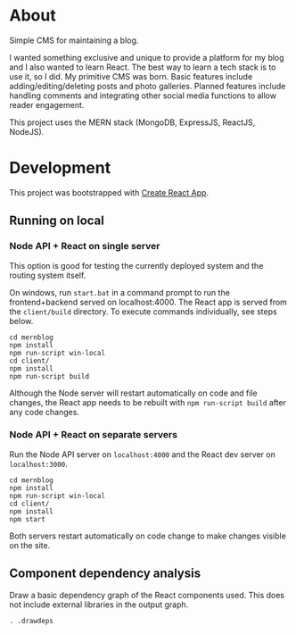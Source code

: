 # About

Simple CMS for maintaining a blog.

I wanted something exclusive and unique to provide a platform for my blog and I also wanted to learn React.
The best way to learn a tech stack is to use it, so I did. My primitive CMS was born.
Basic features include adding/editing/deleting posts and photo galleries. 
Planned features include handling comments and integrating other social media functions to allow reader engagement.

This project uses the MERN stack (MongoDB, ExpressJS, ReactJS, NodeJS).

# Development

This project was bootstrapped with [Create React App](https://github.com/facebook/create-react-app).

## Running on local

### Node API + React on single server
This option is good for testing the currently deployed system and the routing system itself.

On windows, run `start.bat` in a command prompt to run the frontend+backend served on localhost:4000. The React app is served from the `client/build` directory.
To execute commands individually, see steps below.

```
cd mernblog
npm install
npm run-script win-local
cd client/
npm install
npm run-script build
```
Although the Node server will restart automatically on code and file changes, the React app needs to be rebuilt with `npm run-script build` after any code changes.

### Node API + React on separate servers

Run the Node API server on `localhost:4000` and the React dev server on `localhost:3000`.
```
cd mernblog
npm install
npm run-script win-local
cd client/
npm install
npm start
```
Both servers restart automatically on code change to make changes visible on the site.

## Component dependency analysis

Draw a basic dependency graph of the React components used.
This does not include external libraries in the output graph.

`. .drawdeps`